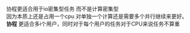 协程更适合用于io密集型任务 而不是计算密集型  
因为本质上还是占用一个cpu 对单独一个计算还是需要多个并行继续来更好。  
**协程** 更适合多i个用户，同时对于每个用户的任务对于CPU来说任务不算重